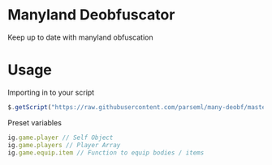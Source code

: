 # Manyland Deobfuscator
Keep up to date with manyland obfuscation

# Usage

Importing in to your script
```js
$.getScript("https://raw.githubusercontent.com/parseml/many-deobf/master/deobf.js")
```

Preset variables
```js
ig.game.player // Self Object
ig.game.players // Player Array
ig.game.equip.item // Function to equip bodies / items
```
